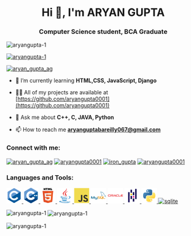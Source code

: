 <h1 align="center">Hi 👋, I'm ARYAN GUPTA</h1>
<h3 align="center">Computer Science student, BCA Graduate</h3>

<p align="left"> <img src="https://komarev.com/ghpvc/?username=aryangupta-1&label=Profile%20views&color=0e75b6&style=flat" alt="aryangupta-1" /> </p>

<p align="left"> <a href="https://github.com/ryo-ma/github-profile-trophy"><img src="https://github-profile-trophy.vercel.app/?username=aryangupta-1" alt="aryangupta-1" /></a> </p>

<p align="left"> <a href="https://twitter.com/aryan_gupta_ag" target="blank"><img src="https://img.shields.io/twitter/follow/aryan_gupta_ag?logo=twitter&style=for-the-badge" alt="aryan_gupta_ag" /></a> </p>

- 🌱 I’m currently learning **HTML,CSS, JavaScript, Django**

- 👨‍💻 All of my projects are available at [https://github.com/aryangupta0001](https://github.com/aryangupta0001)

- 💬 Ask me about **C++, C, JAVA, Python**

- 📫 How to reach me **aryanguptabareilly067@gmail.com**

<h3 align="left">Connect with me:</h3>
<p align="left">
<a href="https://twitter.com/aryan_gupta_ag" target="blank"><img align="center" src="https://raw.githubusercontent.com/rahuldkjain/github-profile-readme-generator/master/src/images/icons/Social/twitter.svg" alt="aryan_gupta_ag" height="30" width="40" /></a>
<a href="https://linkedin.com/in/aryangupta0001" target="blank"><img align="center" src="https://raw.githubusercontent.com/rahuldkjain/github-profile-readme-generator/master/src/images/icons/Social/linked-in-alt.svg" alt="aryangupta0001" height="30" width="40" /></a>
<a href="https://instagram.com/iron_gupta" target="blank"><img align="center" src="https://raw.githubusercontent.com/rahuldkjain/github-profile-readme-generator/master/src/images/icons/Social/instagram.svg" alt="iron_gupta" height="30" width="40" /></a>
<a href="https://www.hackerrank.com/aryangupta0001" target="blank"><img align="center" src="https://raw.githubusercontent.com/rahuldkjain/github-profile-readme-generator/master/src/images/icons/Social/hackerrank.svg" alt="aryangupta0001" height="30" width="40" /></a>
</p>

<h3 align="left">Languages and Tools:</h3>
<p align="left"> <a href="https://www.cprogramming.com/" target="_blank" rel="noreferrer"> <img src="https://raw.githubusercontent.com/devicons/devicon/master/icons/c/c-original.svg" alt="c" width="40" height="40"/> </a> <a href="https://www.w3schools.com/cpp/" target="_blank" rel="noreferrer"> <img src="https://raw.githubusercontent.com/devicons/devicon/master/icons/cplusplus/cplusplus-original.svg" alt="cplusplus" width="40" height="40"/> </a> <a href="https://www.w3.org/html/" target="_blank" rel="noreferrer"> <img src="https://raw.githubusercontent.com/devicons/devicon/master/icons/html5/html5-original-wordmark.svg" alt="html5" width="40" height="40"/> </a> <a href="https://www.java.com" target="_blank" rel="noreferrer"> <img src="https://raw.githubusercontent.com/devicons/devicon/master/icons/java/java-original.svg" alt="java" width="40" height="40"/> </a> <a href="https://developer.mozilla.org/en-US/docs/Web/JavaScript" target="_blank" rel="noreferrer"> <img src="https://raw.githubusercontent.com/devicons/devicon/master/icons/javascript/javascript-original.svg" alt="javascript" width="40" height="40"/> </a> <a href="https://www.mysql.com/" target="_blank" rel="noreferrer"> <img src="https://raw.githubusercontent.com/devicons/devicon/master/icons/mysql/mysql-original-wordmark.svg" alt="mysql" width="40" height="40"/> </a> <a href="https://www.oracle.com/" target="_blank" rel="noreferrer"> <img src="https://raw.githubusercontent.com/devicons/devicon/master/icons/oracle/oracle-original.svg" alt="oracle" width="40" height="40"/> </a> <a href="https://pandas.pydata.org/" target="_blank" rel="noreferrer"> <img src="https://raw.githubusercontent.com/devicons/devicon/2ae2a900d2f041da66e950e4d48052658d850630/icons/pandas/pandas-original.svg" alt="pandas" width="40" height="40"/> </a> <a href="https://www.python.org" target="_blank" rel="noreferrer"> <img src="https://raw.githubusercontent.com/devicons/devicon/master/icons/python/python-original.svg" alt="python" width="40" height="40"/> </a> <a href="https://www.sqlite.org/" target="_blank" rel="noreferrer"> <img src="https://www.vectorlogo.zone/logos/sqlite/sqlite-icon.svg" alt="sqlite" width="40" height="40"/> </a> </p>

<p><img align="left" src="https://github-readme-stats.vercel.app/api/top-langs?username=aryangupta-1&show_icons=true&locale=en&layout=compact" alt="aryangupta-1" /></p>

<p>&nbsp;<img align="center" src="https://github-readme-stats.vercel.app/api?username=aryangupta-1&show_icons=true&locale=en" alt="aryangupta-1" /></p>

<p><img align="center" src="https://github-readme-streak-stats.herokuapp.com/?user=aryangupta-1&" alt="aryangupta-1" /></p>
